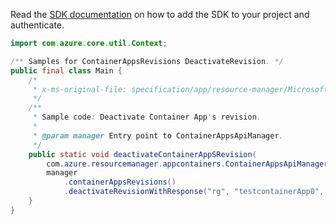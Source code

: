 Read the [SDK documentation](https://github.com/Azure/azure-sdk-for-java/blob/azure-resourcemanager-appcontainers_1.0.0-beta.2/sdk/appcontainers/azure-resourcemanager-appcontainers/README.md) on how to add the SDK to your project and authenticate.

```java
import com.azure.core.util.Context;

/** Samples for ContainerAppsRevisions DeactivateRevision. */
public final class Main {
    /*
     * x-ms-original-file: specification/app/resource-manager/Microsoft.App/stable/2022-03-01/examples/Revisions_Deactivate.json
     */
    /**
     * Sample code: Deactivate Container App's revision.
     *
     * @param manager Entry point to ContainerAppsApiManager.
     */
    public static void deactivateContainerAppSRevision(
        com.azure.resourcemanager.appcontainers.ContainerAppsApiManager manager) {
        manager
            .containerAppsRevisions()
            .deactivateRevisionWithResponse("rg", "testcontainerApp0", "testcontainerApp0-pjxhsye", Context.NONE);
    }
}
```
